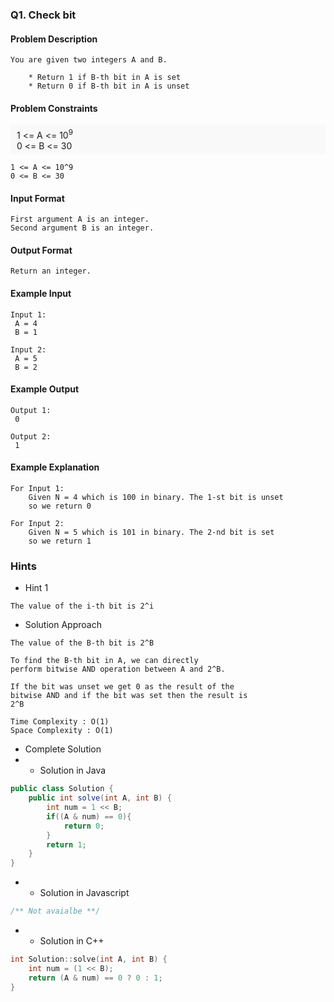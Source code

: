 ### Q1. Check bit
#### Problem Description
```text
You are given two integers A and B.
    
    * Return 1 if B-th bit in A is set
    * Return 0 if B-th bit in A is unset
```
#### Problem Constraints
<div style="background-color: #f9f9f9; padding: 5px 10px;">
    1 &lt;= A &lt;= 10<sup>9</sup> <br>
    0 &lt;= B &lt;= 30
</div>

```text
1 <= A <= 10^9
0 <= B <= 30
```
#### Input Format
```text
First argument A is an integer.
Second argument B is an integer.
```
#### Output Format
```text
Return an integer.
```
#### Example Input
```text
Input 1:
 A = 4
 B = 1

Input 2:
 A = 5
 B = 2
```
#### Example Output
```text
Output 1:
 0

Output 2:
 1
```
#### Example Explanation
```text
For Input 1:
    Given N = 4 which is 100 in binary. The 1-st bit is unset
    so we return 0

For Input 2:
    Given N = 5 which is 101 in binary. The 2-nd bit is set
    so we return 1
```
### Hints
* Hint 1
```text
The value of the i-th bit is 2^i
```
* Solution Approach
```text
The value of the B-th bit is 2^B

To find the B-th bit in A, we can directly
perform bitwise AND operation between A and 2^B.

If the bit was unset we get 0 as the result of the
bitwise AND and if the bit was set then the result is
2^B

Time Complexity : O(1)
Space Complexity : O(1)
```
* Complete Solution
* * Solution in Java
```java
public class Solution {
    public int solve(int A, int B) {
        int num = 1 << B;
        if((A & num) == 0){
            return 0;
        }
        return 1;
    }
}
```
* * Solution in Javascript
```javascript
/** Not avaialbe **/
```
* * Solution in C++
```cpp
int Solution::solve(int A, int B) {
    int num = (1 << B);
    return (A & num) == 0 ? 0 : 1;
}
```

